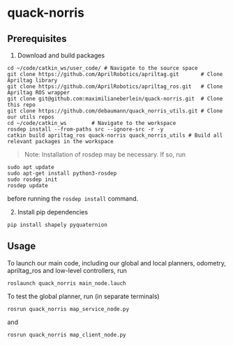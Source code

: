 # quack-norris
## Prerequisites
1. Download and build packages
```
cd ~/code/catkin_ws/user_code/ # Navigate to the source space
git clone https://github.com/AprilRobotics/apriltag.git       # Clone Apriltag library
git clone https://github.com/AprilRobotics/apriltag_ros.git   # Clone Apriltag ROS wrapper
git clone git@github.com:maximilianeberlein/quack-norris.git  # Clone this repo
git clone https://github.com/debaumann/quack_norris_utils.git # Clone our utils repos
cd ~/code/catkin_ws        # Navigate to the workspace
rosdep install --from-paths src --ignore-src -r -y
catkin build apriltag_ros quack-norris quack_norris_utils # Build all relevant packages in the workspace
```

> Note: Installation of rosdep may be necessary. If so, run
```
sudo apt update
sudo apt-get install python3-rosdep
sudo rosdep init
rosdep update
```

before running the `rosdep install` command.

2. Install pip dependencies
```
pip install shapely pyquaternion
```

## Usage
To launch our main code, including our global and local planners, odometry, apriltag_ros and low-level controllers, run
```
roslaunch quack_norris main_node.lauch
``` 

To test the global planner, run (in separate terminals)
```
rosrun quack_norris map_service_node.py
```

and
```
rosrun quack_norris map_client_node.py
```
